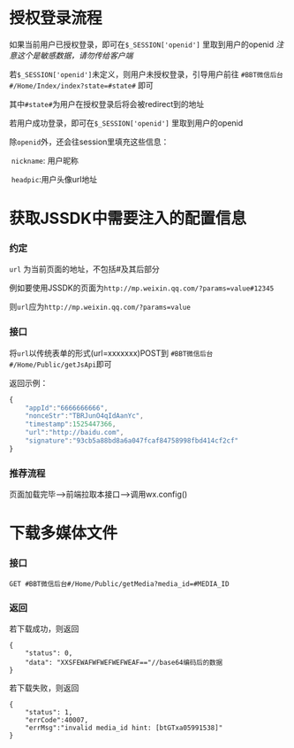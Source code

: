 # 授权登录流程

如果当前用户已授权登录，即可在`$_SESSION['openid']`  里取到用户的openid *注意这个是敏感数据，请勿传给客户端*

若`$_SESSION['openid']`未定义，则用户未授权登录，引导用户前往 `#BBT微信后台#/Home/Index/index?state=#state#` 即可

其中`#state#`为用户在授权登录后将会被redirect到的地址

若用户成功登录，即可在`$_SESSION['openid']`  里取到用户的openid

除`openid`外，还会往session里填充这些信息：

​	`nickname`: 用户昵称

​	`headpic`:用户头像url地址

# 获取JSSDK中需要注入的配置信息

### 约定

`url` 为当前页面的地址，不包括#及其后部分

例如要使用JSSDK的页面为`http://mp.weixin.qq.com/?params=value#12345`

则`url`应为`http://mp.weixin.qq.com/?params=value`

### 接口

将`url`以传统表单的形式(url=xxxxxxx)POST到 `#BBT微信后台#/Home/Public/getJsApi`即可

返回示例：

```javascript
{
	"appId":"6666666666",
	"nonceStr":"TBRJunO4qIdAanYc",
	"timestamp":1525447366,
	"url":"http://baidu.com",
	"signature":"93cb5a88bd8a6a047fcaf84758998fbd414cf2cf"
}
```

### 推荐流程

页面加载完毕-->前端拉取本接口-->调用wx.config()

# 下载多媒体文件

### 接口

```
GET #BBT微信后台#/Home/Public/getMedia?media_id=#MEDIA_ID
```

### 返回

若下载成功，则返回

```
{
	"status": 0,
	"data": "XXSFEWAFWFWEFWEFWEAF=="//base64编码后的数据
}
```

若下载失败，则返回

```
{
	"status": 1,
	"errCode":40007,
	"errMsg":"invalid media_id hint: [btGTxa05991538]"
}
```

